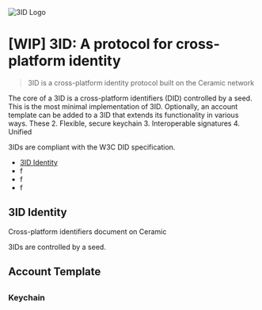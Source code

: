 ![3ID Logo](https://uploads-ssl.webflow.com/5ebcbef3ac4954196dcdc7b5/5ebf4cbf6f47032c789b2074_3ID%20Github.png)

# [WIP] 3ID: A protocol for cross-platform identity
> 3ID is a cross-platform identity protocol built on the Ceramic network

The core of a 3ID is a cross-platform identifiers (DID) controlled by a seed. This is the most minimal implementation of 3ID. Optionally, an account template can be added to a 3ID that extends its functionality in various ways.
These 
2. Flexible, secure keychain
3. Interoperable signatures
4. Unified

3IDs are compliant with the W3C DID specification.

- [3ID Identity](#3id-identity)
- f
- f
- f

## 3ID Identity
Cross-platform identifiers document on Ceramic

3IDs are controlled by a seed.

## Account Template

##

### Keychain

### 

